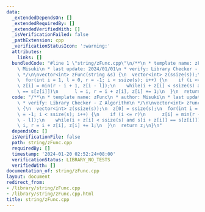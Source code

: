 ```yaml
---
data:
  _extendedDependsOn: []
  _extendedRequiredBy: []
  _extendedVerifiedWith: []
  _isVerificationFailed: false
  _pathExtension: cpp
  _verificationStatusIcon: ':warning:'
  attributes:
    links: []
  bundledCode: "#line 1 \"string/zFunc.cpp\"\n/**\n * template name: zFunc\n * author:\
    \ Misuki\n * last update: 2024/01/01\n * verify: Library Checker - Z Algorithm\n\
    \ */\n\nvector<int> zFunc(string &s) {\n  vector<int> z(ssize(s));\n  z[0] = ssize(s);\n\
    \  for(int i = 1, l = 0, r = -1; i < ssize(s); i++) {\n    if (i <= r)\n     \
    \ z[i] = min(r - i + 1, z[i - l]);\n    while(i + z[i] < ssize(s) and s[i + z[i]]\
    \ == s[z[i]])\n      l = i, r = i + z[i], z[i] += 1;\n  }\n  return z;\n}\n"
  code: "/**\n * template name: zFunc\n * author: Misuki\n * last update: 2024/01/01\n\
    \ * verify: Library Checker - Z Algorithm\n */\n\nvector<int> zFunc(string &s)\
    \ {\n  vector<int> z(ssize(s));\n  z[0] = ssize(s);\n  for(int i = 1, l = 0, r\
    \ = -1; i < ssize(s); i++) {\n    if (i <= r)\n      z[i] = min(r - i + 1, z[i\
    \ - l]);\n    while(i + z[i] < ssize(s) and s[i + z[i]] == s[z[i]])\n      l =\
    \ i, r = i + z[i], z[i] += 1;\n  }\n  return z;\n}\n"
  dependsOn: []
  isVerificationFile: false
  path: string/zFunc.cpp
  requiredBy: []
  timestamp: '2024-01-20 02:52:24+08:00'
  verificationStatus: LIBRARY_NO_TESTS
  verifiedWith: []
documentation_of: string/zFunc.cpp
layout: document
redirect_from:
- /library/string/zFunc.cpp
- /library/string/zFunc.cpp.html
title: string/zFunc.cpp
---
```

